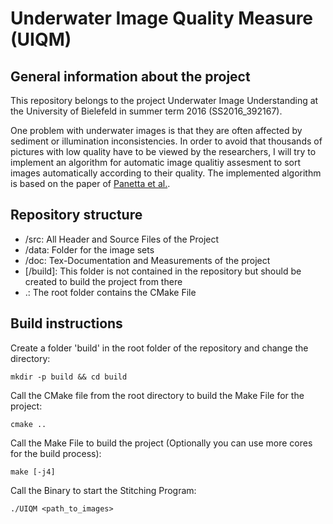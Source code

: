 # Underwater Image Quality Measure (UIQM)
## General information about the project
This repository belongs to the project Underwater Image Understanding at the University of Bielefeld in summer term 2016 (SS2016_392167).

One problem with underwater images is that they are often affected by sediment or illumination inconsistencies. In order to avoid that thousands of pictures with low quality have to be viewed by the researchers, I will try to implement an algorithm for automatic image qualitiy assesment to sort images automatically according to their quality. The implemented algorithm is based on the paper of [Panetta et al.](http://ieeexplore.ieee.org/xpl/articleDetails.jsp?arnumber=7305804 "Panetta et al.: Human-Visual-System-Inspired Underwater Image Quality Measures").

## Repository structure
* /src: All Header and Source Files of the Project
* /data: Folder for the image sets
* /doc: Tex-Documentation and Measurements of the project
* [/build]: This folder is not contained in the repository but should be created to build the project from there
* .: The root folder contains the CMake File

## Build instructions

Create a folder 'build' in the root folder of the repository and change 
the directory:

	mkdir -p build && cd build

Call the CMake file from the root directory to build the Make File for 
the project:

	cmake ..

Call the Make File to build the project (Optionally you can use more 
cores for the build process):

	make [-j4]

Call the Binary to start the Stitching Program:

	./UIQM <path_to_images>
